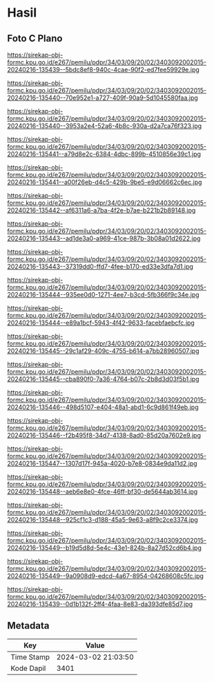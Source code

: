 # Hasil

## Foto C Plano

https://sirekap-obj-formc.kpu.go.id/e267/pemilu/pdpr/34/03/09/20/02/3403092002015-20240216-135439--5bdc8ef8-940c-4cae-90f2-ed7fee59929e.jpg

https://sirekap-obj-formc.kpu.go.id/e267/pemilu/pdpr/34/03/09/20/02/3403092002015-20240216-135440--70e952e1-a727-409f-90a9-5d1045580faa.jpg

https://sirekap-obj-formc.kpu.go.id/e267/pemilu/pdpr/34/03/09/20/02/3403092002015-20240216-135440--3953a2e4-52a6-4b8c-930a-d2a7ca76f323.jpg

https://sirekap-obj-formc.kpu.go.id/e267/pemilu/pdpr/34/03/09/20/02/3403092002015-20240216-135441--a79d8e2c-6384-4dbc-899b-4510856e39c1.jpg

https://sirekap-obj-formc.kpu.go.id/e267/pemilu/pdpr/34/03/09/20/02/3403092002015-20240216-135441--a00f26eb-d4c5-429b-9be5-e9d06662c6ec.jpg

https://sirekap-obj-formc.kpu.go.id/e267/pemilu/pdpr/34/03/09/20/02/3403092002015-20240216-135442--af6311a6-a7ba-4f2e-b7ae-b221b2b89148.jpg

https://sirekap-obj-formc.kpu.go.id/e267/pemilu/pdpr/34/03/09/20/02/3403092002015-20240216-135443--ad1de3a0-a969-41ce-987b-3b08a01d2622.jpg

https://sirekap-obj-formc.kpu.go.id/e267/pemilu/pdpr/34/03/09/20/02/3403092002015-20240216-135443--37319dd0-ffd7-4fee-b170-ed33e3dfa7d1.jpg

https://sirekap-obj-formc.kpu.go.id/e267/pemilu/pdpr/34/03/09/20/02/3403092002015-20240216-135444--935ee0d0-1271-4ee7-b3cd-5fb366f9c34e.jpg

https://sirekap-obj-formc.kpu.go.id/e267/pemilu/pdpr/34/03/09/20/02/3403092002015-20240216-135444--e89a1bcf-5943-4f42-9633-facebfaebcfc.jpg

https://sirekap-obj-formc.kpu.go.id/e267/pemilu/pdpr/34/03/09/20/02/3403092002015-20240216-135445--29c1af29-409c-4755-b614-a7bb28960507.jpg

https://sirekap-obj-formc.kpu.go.id/e267/pemilu/pdpr/34/03/09/20/02/3403092002015-20240216-135445--cba890f0-7a36-4764-b07c-2b8d3d03f5b1.jpg

https://sirekap-obj-formc.kpu.go.id/e267/pemilu/pdpr/34/03/09/20/02/3403092002015-20240216-135446--498d5107-e404-48a1-abd1-6c9d861f49eb.jpg

https://sirekap-obj-formc.kpu.go.id/e267/pemilu/pdpr/34/03/09/20/02/3403092002015-20240216-135446--f2b495f8-34d7-4138-8ad0-85d20a7602e9.jpg

https://sirekap-obj-formc.kpu.go.id/e267/pemilu/pdpr/34/03/09/20/02/3403092002015-20240216-135447--1307d17f-945a-4020-b7e8-0834e9da11d2.jpg

https://sirekap-obj-formc.kpu.go.id/e267/pemilu/pdpr/34/03/09/20/02/3403092002015-20240216-135448--aeb6e8e0-4fce-46ff-bf30-de5644ab3614.jpg

https://sirekap-obj-formc.kpu.go.id/e267/pemilu/pdpr/34/03/09/20/02/3403092002015-20240216-135448--925cf1c3-d188-45a5-9e63-a8f9c2ce3374.jpg

https://sirekap-obj-formc.kpu.go.id/e267/pemilu/pdpr/34/03/09/20/02/3403092002015-20240216-135449--b19d5d8d-5e4c-43e1-824b-8a27d52cd6b4.jpg

https://sirekap-obj-formc.kpu.go.id/e267/pemilu/pdpr/34/03/09/20/02/3403092002015-20240216-135449--9a0908d9-edcd-4a67-8954-04268608c5fc.jpg

https://sirekap-obj-formc.kpu.go.id/e267/pemilu/pdpr/34/03/09/20/02/3403092002015-20240216-135439--0d1b132f-2ff4-4faa-8e83-da393dfe85d7.jpg


## Metadata

| Key        | Value               |
| ---------- | ------------------- |
| Time Stamp | 2024-03-02 21:03:50 |
| Kode Dapil | 3401                |



